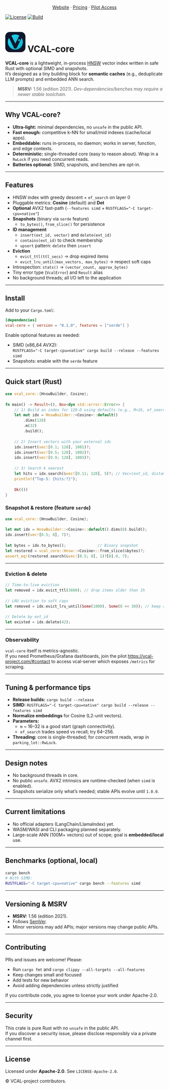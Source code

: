<p align="center">
  <a href="https://vcal-project.com" target="_blank" rel="noopener">Website</a> ·
  <a href="https://vcal-project.com/#pricing" target="_blank" rel="noopener">Pricing</a> ·
  <a href="https://vcal-project.com/#contact" target="_blank" rel="noopener">Pilot Access</a>
</p>

[![License](https://img.shields.io/badge/License-Apache_2.0-blue.svg)](#)
[![Build](https://img.shields.io/badge/build-passing-brightgreen.svg)](#)

# ![VCAL mark](docs/assets/vcal-favicon.png) VCAL-core

**VCAL-core** is a lightweight, in-process [HNSW](https://arxiv.org/abs/1603.09320) vector index written in safe Rust with optional SIMD and snapshots.  
It’s designed as a tiny building block for **semantic caches** (e.g., deduplicate LLM prompts) and embedded ANN search.

> **MSRV:** 1.56 (edition 2021). *Dev-dependencies/benches may require a newer stable toolchain.*

---

## Why VCAL-core?

- **Ultra-light:** minimal dependencies, no `unsafe` in the public API.
- **Fast enough:** competitive k-NN for small/mid indexes (cache/local apps).
- **Embeddable:** runs in-process, no daemon; works in server, function, and edge contexts.
- **Deterministic:** single-threaded core (easy to reason about). Wrap in a `RwLock` if you need concurrent reads.
- **Batteries optional:** SIMD, snapshots, and benches are opt-in.

---

## Features

- HNSW index with greedy descent + `ef_search` on layer 0
- Pluggable metrics: **Cosine** (default) and **Dot**
- **Optional** AVX2 fast-path (`--features simd` + `RUSTFLAGS="-C target-cpu=native"`)
- **Snapshots** (binary via `serde` feature)  
  - `to_bytes()`, `from_slice()` for persistence
- **ID management**
  - `insert(ext_id, vector)` and `delete(ext_id)`
  - `contains(ext_id)` to check membership
  - `upsert` pattern: `delete` then `insert`
- **Eviction**
  - `evict_ttl(ttl_secs)` → drop expired items
  - `evict_lru_until(max_vectors, max_bytes)` → respect soft caps
- Introspection: `stats()` → `(vector_count, approx_bytes)`
- Tiny error type (`VcalError`) and `Result` alias
- No background threads; all I/O left to the application

---

## Install

Add to your `Cargo.toml`:

```toml
[dependencies]
vcal-core = { version = "0.1.0", features = ["serde"] }
```

Enable optional features as needed:

- SIMD (x86_64 AVX2):  
  `RUSTFLAGS="-C target-cpu=native" cargo build --release --features simd`
- Snapshots: enable with the `serde` feature

---

## Quick start (Rust)

```rust
use vcal_core::{HnswBuilder, Cosine};

fn main() -> Result<(), Box<dyn std::error::Error>> {
    // 1) Build an index for 128-D using defaults (e.g., M≈16, ef_search≈128)
    let mut idx = HnswBuilder::<Cosine>::default()
        .dims(128)
        .m(32)
        .build();

    // 2) Insert vectors with your external ids
    idx.insert(vec![0.1; 128], 1001)?;
    idx.insert(vec![0.5; 128], 1002)?;
    idx.insert(vec![0.9; 128], 1003)?;

    // 3) Search k nearest
    let hits = idx.search(&vec![0.11; 128], 5)?; // Vec<(ext_id, distance)>
    println!("Top-5: {hits:?}");

    Ok(())
}
```

### Snapshot & restore (feature `serde`)

```rust
use vcal_core::{HnswBuilder, Cosine};

let mut idx = HnswBuilder::<Cosine>::default().dims(8).build();
idx.insert(vec![0.5; 8], 7)?;

let bytes = idx.to_bytes();              // Binary snapshot
let restored = vcal_core::Hnsw::<Cosine>::from_slice(&bytes)?;
assert_eq!(restored.search(&vec![0.5; 8], 1)?[0].0, 7);
```

---

### Eviction & delete

```rust
// Time-to-live eviction
let removed = idx.evict_ttl(3600); // drop items older than 1h

// LRU eviction to soft caps
let removed = idx.evict_lru_until(Some(1000), Some(8 << 30)); // keep ≤1000 vecs or ≤8GiB

// Delete by ext_id
let existed = idx.delete(42);
```

---

### Observability
`vcal-core` itself is metrics-agnostic.  
If you need Prometheus/Grafana dashboards, join the pilot https://vcal-project.com/#contact to access vcal-server which exposes `/metrics` for scraping.

---

## Tuning & performance tips

- **Release builds:** `cargo build --release`
- **SIMD:** `RUSTFLAGS="-C target-cpu=native" cargo build --release --features simd`
- **Normalize embeddings** for Cosine (L2-unit vectors).
- **Parameters:**
  - `m` ~ 16–32 is a good start (graph connectivity).
  - `ef_search` trades speed vs recall; try 64–256.
- **Threading:** core is single-threaded; for concurrent reads, wrap in `parking_lot::RwLock`.

---

## Design notes

- No background threads in core.
- No public `unsafe`. AVX2 intrinsics are runtime-checked (when `simd` is enabled).
- Snapshots serialize only what’s needed; stable APIs evolve until `1.0.0`.

---

## Current limitations

- No official adapters (LangChain/LlamaIndex) yet.
- WASM/WASI and CLI packaging planned separately.
- Large-scale ANN (100M+ vectors) out of scope; goal is **embedded/local** use.

---

## Benchmarks (optional, local)

```bash
cargo bench
# With SIMD:
RUSTFLAGS="-C target-cpu=native" cargo bench --features simd
```

---

## Versioning & MSRV

- **MSRV:** 1.56 (edition 2021).  
- Follows [SemVer](https://semver.org/).  
- Minor versions may add APIs; major versions may change public APIs.

---

## Contributing

PRs and issues are welcome! Please:

- Run `cargo fmt` and `cargo clippy --all-targets --all-features`
- Keep changes small and focused
- Add tests for new behavior
- Avoid adding dependencies unless strictly justified

If you contribute code, you agree to license your work under Apache-2.0.

---

## Security

This crate is pure Rust with no `unsafe` in the public API.  
If you discover a security issue, please disclose responsibly via a private channel first.

---

## License

Licensed under **Apache-2.0**. See `LICENSE-Apache-2.0`.

© VCAL-project contributors.

